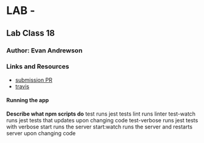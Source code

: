 # LAB - 

## Lab Class 18

### Author: Evan Andrewson

### Links and Resources
* [submission PR](https://github.com/evanandrewson-401-advanced-javascript/capitalizer/pull/1)
* [travis]()

#### Running the app

**Describe what npm scripts do**
test
    runs jest tests
lint
    runs linter
test-watch
    runs jest tests that updates upon changing code
test-verbose
    runs jest tests with verbose
start
    runs the server
start:watch
    runs the server and restarts server upon changing code